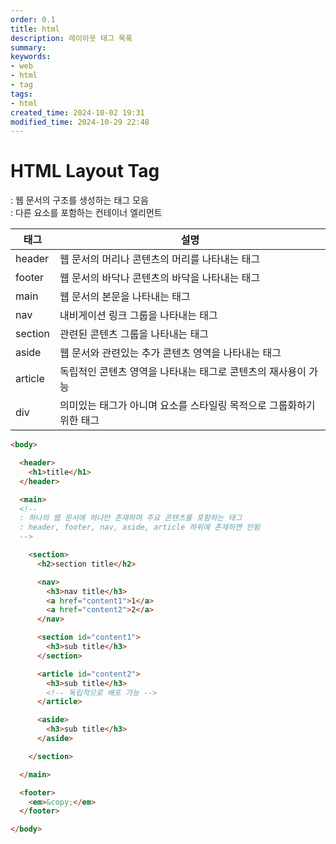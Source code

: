 ```yaml
---
order: 0.1
title: html
description: 레이아웃 태그 목록
summary:
keywords:
- web
- html
- tag
tags:
- html
created_time: 2024-10-02 19:31
modified_time: 2024-10-29 22:48
---
```


# HTML Layout Tag
: 웹 문서의 구조를 생성하는 태그 모음  
: 다른 요소를 포함하는 컨테이너 엘리먼트  

태그 | 설명
---|---
header  | 웹 문서의 머리나 콘텐츠의 머리를 나타내는 태그
footer  | 웹 문서의 바닥나 콘텐츠의 바닥을 나타내는 태그
main    | 웹 문서의 본문을 나타내는 태그
nav     | 내비게이션 링크 그룹을 나타내는 태그
section | 관련된 콘텐츠 그룹을 나타내는 태그
aside   | 웹 문서와 관련있는 추가 콘텐츠 영역을 나타내는 태그
article | 독립적인 콘텐츠 영역을 나타내는 태그로 콘텐츠의 재사용이 가능
div     | 의미있는 태그가 아니며 요소를 스타일링 목적으로 그룹화하기 위한 태그


```html
<body>

  <header>
    <h1>title</h1>
  </header>

  <main>
  <!--
  : 하나의 웹 문서에 하나만 존재하며 주요 콘텐츠를 포함하는 태그
  : header, footer, nav, aside, article 하위에 존재하면 안됨
  -->

    <section>
      <h2>section title</h2>

      <nav>
        <h3>nav title</h3>
        <a href="content1">1</a>
        <a href="content2">2</a>
      </nav>

      <section id="content1">
        <h3>sub title</h3>
      </section>

      <article id="content2">
        <h3>sub title</h3>
        <!-- 독립적으로 배포 가능 -->
      </article>

      <aside>
        <h3>sub title</h3>
      </aside>

    </section>

  </main>

  <footer>
    <em>&copy;</em>
  </footer>

</body>
```
